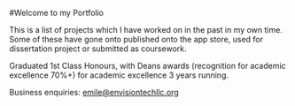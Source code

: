 #Welcome to my Portfolio

This is a list of projects which I have worked on in the past in my own time. Some of these have gone onto published onto the app store, used for dissertation project or submitted as coursework. 

Graduated 1st Class Honours, with Deans awards (recognition for academic excellence 70%+) for academic excellence 3 years running. 

Business enquiries: emile@envisiontechllc.org
